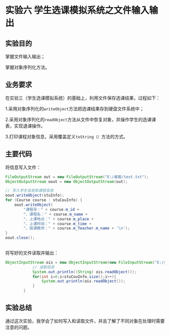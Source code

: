 # 实验六 学生选课模拟系统之文件输入输出

## 实验目的

掌握文件输入输出；

掌握对象序列化方法。

## 业务要求

在实验三（学生选课模拟系统）的基础上，利用文件保存选课结果，过程如下：

1.采用对象序列化的`writeObject`方法把选课结果存到硬盘文件系统中；

2.采用对象序列化的`readObject`方法从文件中恢复对象，并操作学生的选课课表，实现退课操作。

3.打印课程对象信息，采用覆盖定义`toString（）`方法的方式。

## 主要代码

将信息写入文件：

```java
FileOutputStream out = new FileOutputStream("E:/桌面/text.txt");
ObjectOutputStream oout = new ObjectOutputStream(out);

// 写入学生信息和课程信息
oout.writeObject(stuInfo);
for (Course course : stuCouInfo) {
    oout.writeObject(
        "课程号：" + course.m_id +
        "、课程名：" + course.m_name +
        "、上课地点：" + course.m_place +
        "、上课时间：" + course.m_time +
        "、授课教师：" + course.m_Teacher.m_name + '\n');
}
oout.close();
            
```

将写好的文件读取并输出：

```java
ObjectInputStream ois = new ObjectInputStream(new FileInputStream("E:/桌面/text.txt"));
            // 读取信息
            System.out.println((String) ois.readObject());
            for(int i=0;i<stuCouInfo.size();i++){
                System.out.println(ois.readObject());
            }
        }
```

## 实验总结

通过这次实验，我学会了如何写入和读取文件，并且了解了不同对象在处理时需要注意的问题。